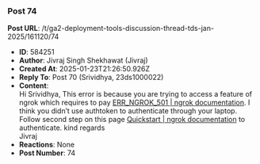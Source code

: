 ### Post 74
**Post URL**: /t/ga2-deployment-tools-discussion-thread-tds-jan-2025/161120/74
- **ID**: 584251
- **Author**: Jivraj Singh Shekhawat (Jivraj)
- **Created At**: 2025-01-23T21:26:50.926Z
- **Reply To**: Post 70 (Srividhya, 23ds1000022)
- **Content**:  
  Hi Srividhya,
This error is because you are trying to access a feature of ngrok which requires to pay <a href="https://ngrok.com/docs/errors/err_ngrok_501/#:~:text=Only%20Personal%2C%20Pro%2C%20Enterprise%2C%20or%20Pay-as-you-go%20accounts%20can,resolving%20this%20error%2C%20please%20reach%20out%20to%20support%40ngrok.com" rel="noopener nofollow ugc">ERR_NGROK_501 | ngrok documentation</a>.
I think you didn’t use authtoken to authenticate through your laptop. Follow second step on this page <a href="https://ngrok.com/docs/getting-started/" rel="noopener nofollow ugc">Quickstart | ngrok documentation</a> to authenticate.
kind regards<br>
Jivraj
- **Reactions**: None
- **Post Number**: 74

